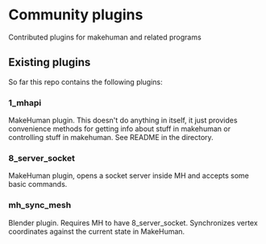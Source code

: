 # Community plugins

Contributed plugins for makehuman and related programs

## Existing plugins

So far this repo contains the following plugins:

### 1_mhapi

MakeHuman plugin. This doesn't do anything in itself, it just provides convenience methods
for getting info about stuff in makehuman or controlling stuff in makehuman. See README
in the directory.

### 8_server_socket

MakeHuman plugin, opens a socket server inside MH and accepts some basic commands.

### mh_sync_mesh

Blender plugin. Requires MH to have 8_server_socket. Synchronizes vertex coordinates against
the current state in MakeHuman.

